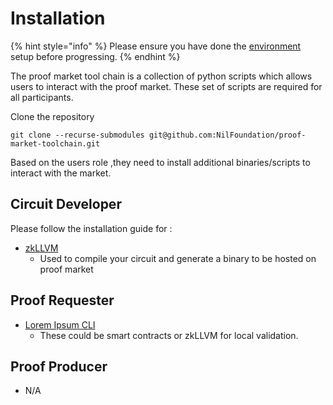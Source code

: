 # Installation

{% hint style="info" %}
Please ensure you have done the [environment](environment-setup.md) setup before progressing.
{% endhint %}

The proof market tool chain is a collection of python scripts which allows users to interact with the proof market. These set of scripts are required for all participants.

Clone the repository

```shell
git clone --recurse-submodules git@github.com:NilFoundation/proof-market-toolchain.git
```

Based on the users role ,they need to install additional binaries/scripts to interact with the market.

## Circuit Developer

Please follow the installation guide for :

* [zkLLVM](https://docs.nil.foundation/zkllvm/guides/installation)&#x20;
  * &#x20;Used to compile your circuit and generate a binary to be hosted on proof market

## Proof Requester

* [Lorem Ipsum CLI ](https://github.com/NilFoundation/lorem-ipsum-cli)
  * These could be smart contracts or zkLLVM for local validation.

## Proof Producer

* N/A





###

